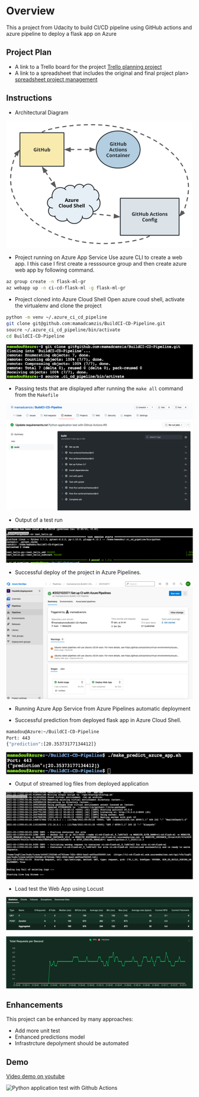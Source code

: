 # Overview
This a  project from Udacity to build CI/CD pipeline using GitHub actions and azure pipeline 
to deploy a flask app on Azure

## Project Plan

* A link to a Trello board for the project [Trello planning project](https://trello.com/b/vV1MJiMx/building-a-ci-cd-pipeline)
* A link to a spreadsheet that includes the original and final project plan> [spreadsheet project management](https://docs.google.com/spreadsheets/d/1-7xYcPvTTA3If3X05Kf7Lqj8NJUzzYQn/edit#gid=224114949)

## Instructions


* Architectural Diagram 

![ci diagram](images/ci-diagram.png)


* Project running on Azure App Service
Use azure CLI to create a web app. I this case I first create a resssource group and then create azure web app by following command.

```bash
az group create -n flask-ml-gr
az webapp up -n ci-cd-flask-ml -g flask-ml-gr

```

* Project cloned into Azure Cloud Shell
Open azure coud shell, activate the virtualenv and clone the project

```bash
python -m venv ~/.azure_ci_cd_pipeline
git clone git@github.com:mamadcamzis/BuildCI-CD-Pipeline.git
soucre ~/.azure_ci_cd_pipeline/bin/activate
cd BuildCI-CD-Pipeline
```
![cloning screen](images/gitclone.png)
* Passing tests that are displayed after running the `make all` command from the `Makefile`

![build make all](images/build.png)

* Output of a test run

![make test](images/passedmake.png)


* Successful deploy of the project in Azure Pipelines.  

![make test](images/apipeline.png)

* Running Azure App Service from Azure Pipelines automatic deployment

* Successful prediction from deployed flask app in Azure Cloud Shell.  



```bash
mamadou@Azure:~/BuildCI-CD-Pipeline
Port: 443
{"prediction":[20.35373177134412]}
```

![az app predictions](images/azapp.png)
* Output of streamed log files from deployed application

![az webapp logtail](images/logtail.png)

* Load test the Web App using Locust

![n locust](images/nlocust.png)

![locust stat](images/locuststat.png)



## Enhancements

This project can be enhanced by many approaches:

- Add more unit test
- Enhanced predictions model
- Infrastrcture depolyment should be automated

## Demo 

[Video demo on youtube](https://www.youtube.com/watch?v=0dvEjsRMNd8)




![Python application test with Github Actions](https://github.com/mamadcamzis/BuildCI-CD-Pipeline/workflows/Python%20application%20test%20with%20Github%20Actions/badge.svg)
